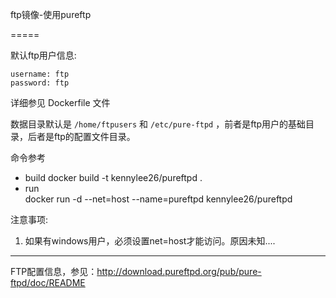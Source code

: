ftp镜像-使用pureftp

=====

默认ftp用户信息:

```
username: ftp
password: ftp
```

详细参见 Dockerfile 文件

数据目录默认是 ```/home/ftpusers``` 和 ```/etc/pure-ftpd``` ，前者是ftp用户的基础目录，后者是ftp的配置文件目录。

命令参考

* build
	docker build -t kennylee26/pureftpd .
* run  
	docker run -d --net=host --name=pureftpd kennylee26/pureftpd
	
注意事项:

1. 如果有windows用户，必须设置net=host才能访问。原因未知....

--------

FTP配置信息，参见：http://download.pureftpd.org/pub/pure-ftpd/doc/README


